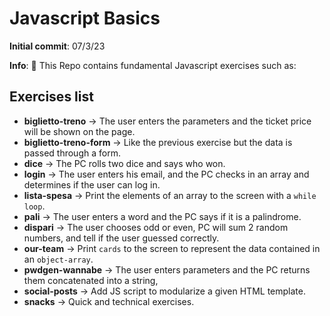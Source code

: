 # Javascript Basics

**Initial commit**: 07/3/23  

**Info**: :stars: This Repo contains fundamental Javascript exercises such as:

## Exercises list

-   **biglietto-treno** &rarr; The user enters the parameters and the ticket price will be shown on the page.
-   **biglietto-treno-form** &rarr; Like the previous exercise but the data is passed through a form.
-   **dice** &rarr; The PC rolls two dice and says who won.
-   **login** &rarr; The user enters his email, and the PC checks in an array and determines if the user can log in.
-   **lista-spesa** &rarr; Print the elements of an array to the screen with a `while loop`.
-   **pali** &rarr; The user enters a word and the PC says if it is a palindrome.
-   **dispari** &rarr; The user chooses odd or even, PC will sum 2 random numbers, and tell if the user guessed correctly.
-   **our-team** &rarr; Print `cards` to the screen to represent the data contained in an `object-array`.
-   **pwdgen-wannabe** &rarr; The user enters parameters and the PC returns them concatenated into a string,
-   **social-posts** &rarr; Add JS script to modularize a given HTML template.
-   **snacks** &rarr; Quick and technical exercises.
